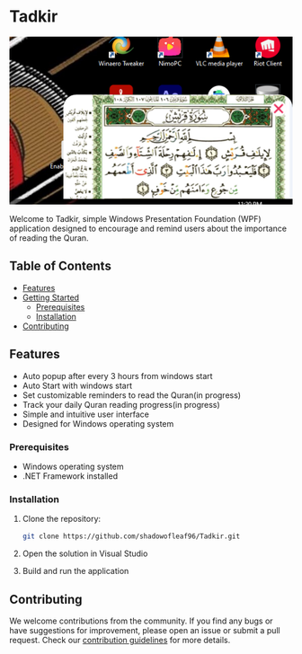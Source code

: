 # Tadkir

![GreenVille Logo](https://github.com/shadowofleaf96/Tadkir/blob/main/Screenshot%202022-03-29%20232041_2.png?raw=true)

Welcome to Tadkir, simple Windows Presentation Foundation (WPF) application designed to encourage and remind users about the importance of reading the Quran.
## Table of Contents

- [Features](#features)
- [Getting Started](#getting-started)
  - [Prerequisites](#prerequisites)
  - [Installation](#installation)
- [Contributing](#contributing)

## Features

- Auto popup after every 3 hours from windows start
- Auto Start with windows start
- Set customizable reminders to read the Quran(in progress)
- Track your daily Quran reading progress(in progress)
- Simple and intuitive user interface
- Designed for Windows operating system

### Prerequisites

- Windows operating system
- .NET Framework installed

### Installation

1. Clone the repository:

   ```bash
   git clone https://github.com/shadowofleaf96/Tadkir.git
   ```

2. Open the solution in Visual Studio

3. Build and run the application

## Contributing

We welcome contributions from the community. If you find any bugs or have suggestions for improvement, please open an issue or submit a pull request. Check our [contribution guidelines](CONTRIBUTING.md) for more details.
